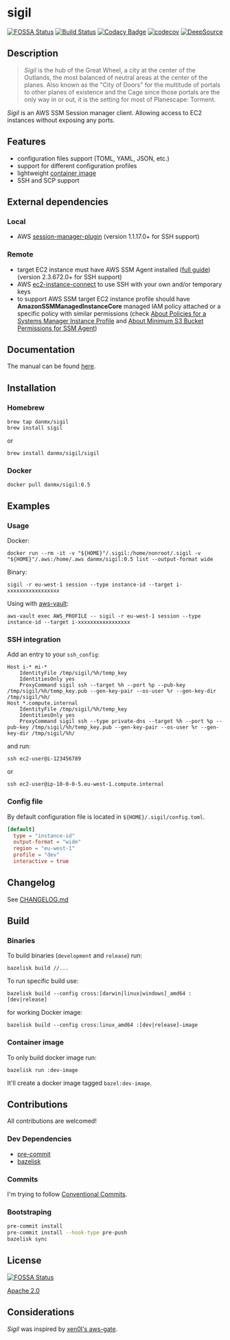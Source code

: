 # sigil

[![FOSSA Status](https://app.fossa.io/api/projects/git%2Bgithub.com%2Fdanmx%2Fsigil.svg?type=shield)](https://app.fossa.io/projects/git%2Bgithub.com%2Fdanmx%2Fsigil?ref=badge_shield)
[![Build Status](https://cloud.drone.io/api/badges/danmx/sigil/status.svg)](https://cloud.drone.io/danmx/sigil)
[![Codacy Badge](https://api.codacy.com/project/badge/Grade/b4725f567cbf46a493a5436ee698b571)](https://www.codacy.com/app/danmx/sigil?utm_source=github.com&amp;utm_medium=referral&amp;utm_content=danmx/sigil&amp;utm_campaign=Badge_Grade)
[![codecov](https://codecov.io/gh/danmx/sigil/branch/master/graph/badge.svg)](https://codecov.io/gh/danmx/sigil)
[![DeepSource](https://static.deepsource.io/deepsource-badge-light-mini.svg)](https://deepsource.io/gh/danmx/sigil/?ref=repository-badge)

## Description

> *Sigil* is the hub of the Great Wheel, a city at the center of the Outlands, the most balanced of neutral areas at the center of the planes. Also known as the "City of Doors" for the multitude of portals to other planes of existence and the Cage since those portals are the only way in or out, it is the setting for most of Planescape: Torment.

*Sigil* is an AWS SSM Session manager client. Allowing access to EC2 instances without exposing any ports.

## Features

- configuration files support (TOML, YAML, JSON, etc.)
- support for different configuration profiles
- lightweight [container image](https://hub.docker.com/r/danmx/sigil)
- SSH and SCP support

## External dependencies

### Local

- AWS [session-manager-plugin](https://docs.aws.amazon.com/systems-manager/latest/userguide/session-manager-working-with-install-plugin.html) (version 1.1.17.0+ for SSH support)

### Remote

- target EC2 instance must have AWS SSM Agent installed ([full guide](https://docs.aws.amazon.com/systems-manager/latest/userguide/ssm-agent.html)) (version 2.3.672.0+ for SSH support)
- AWS [ec2-instance-connect](https://docs.aws.amazon.com/AWSEC2/latest/UserGuide/ec2-instance-connect-set-up.html) to use SSH with your own and/or temporary keys
- to support AWS SSM target EC2 instance profile should have **AmazonSSMManagedInstanceCore** managed IAM policy attached or a specific policy with similar permissions (check [About Policies for a Systems Manager Instance Profile](https://docs.aws.amazon.com/systems-manager/latest/userguide/setup-instance-profile.html) and [About Minimum S3 Bucket Permissions for SSM Agent](https://docs.aws.amazon.com/systems-manager/latest/userguide/ssm-agent-minimum-s3-permissions.html))

## Documentation

The manual can be found [here](docs/README.md).

## Installation

### Homebrew

```shell
brew tap danmx/sigil
brew install sigil
```

or

```shell
brew install danmx/sigil/sigil
```

### Docker

```shell
docker pull danmx/sigil:0.5
```

## Examples

### Usage

Docker:

```shell
docker run --rm -it -v "${HOME}"/.sigil:/home/nonroot/.sigil -v "${HOME}"/.aws:/home/.aws danmx/sigil:0.5 list --output-format wide
```

Binary:

```shell
sigil -r eu-west-1 session --type instance-id --target i-xxxxxxxxxxxxxxxxx
```

Using with [aws-vault](https://github.com/99designs/aws-vault):

```shell
aws-vault exec AWS_PROFILE -- sigil -r eu-west-1 session --type instance-id --target i-xxxxxxxxxxxxxxxxx
```

### SSH integration

Add an entry to your `ssh_config`:

```ssh_config
Host i-* mi-*
    IdentityFile /tmp/sigil/%h/temp_key
    IdentitiesOnly yes
    ProxyCommand sigil ssh --target %h --port %p --pub-key /tmp/sigil/%h/temp_key.pub --gen-key-pair --os-user %r --gen-key-dir /tmp/sigil/%h/
Host *.compute.internal
    IdentityFile /tmp/sigil/%h/temp_key
    IdentitiesOnly yes
    ProxyCommand sigil ssh --type private-dns --target %h --port %p --pub-key /tmp/sigil/%h/temp_key.pub --gen-key-pair --os-user %r --gen-key-dir /tmp/sigil/%h/
```

and run:

```shell
ssh ec2-user@i-123456789
```

or

```shell
ssh ec2-user@ip-10-0-0-5.eu-west-1.compute.internal
```

### Config file

By default configuration file is located in `${HOME}/.sigil/config.toml`.

```toml
[default]
  type = "instance-id"
  output-format = "wide"
  region = "eu-west-1"
  profile = "dev"
  interactive = true
```

## Changelog

See [CHANGELOG.md](CHANGELOG.md)

## Build

### Binaries

To build binaries (`development` and `release`) run:

```shell
bazelisk build //...
```

To run specific build use:

```shell
bazelisk build --config cross:[darwin|linux|windows]_amd64 :[dev|release]
```

for working Docker image:

```shell
bazelisk build --config cross:linux_amd64 :[dev|release]-image
```

### Container image

To only build docker image run:

```shell
bazelisk run :dev-image
```

It'll create a docker image tagged `bazel:dev-image`.

## Contributions

All contributions are welcomed!

### Dev Dependencies

- [pre-commit](https://pre-commit.com/)
- [bazelisk](https://github.com/bazelbuild/bazelisk)

### Commits

I'm trying to follow [Conventional Commits](https://www.conventionalcommits.org/en/v1.0.0/).

### Bootstraping

```sh
pre-commit install
pre-commit install --hook-type pre-push
bazelisk sync
```

## License

[![FOSSA Status](https://app.fossa.io/api/projects/git%2Bgithub.com%2Fdanmx%2Fsigil.svg?type=large)](https://app.fossa.io/projects/git%2Bgithub.com%2Fdanmx%2Fsigil?ref=badge_large)

[Apache 2.0](LICENSE)

## Considerations

*Sigil* was inspired by [xen0l's aws-gate](https://github.com/xen0l/aws-gate).
